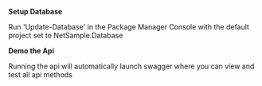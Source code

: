 **Setup Database**

Run 'Update-Database' in the Package Manager Console with the default project set to NetSample.Database

**Demo the Api**

Running the api will automatically launch swagger where you can view and test all api methods

